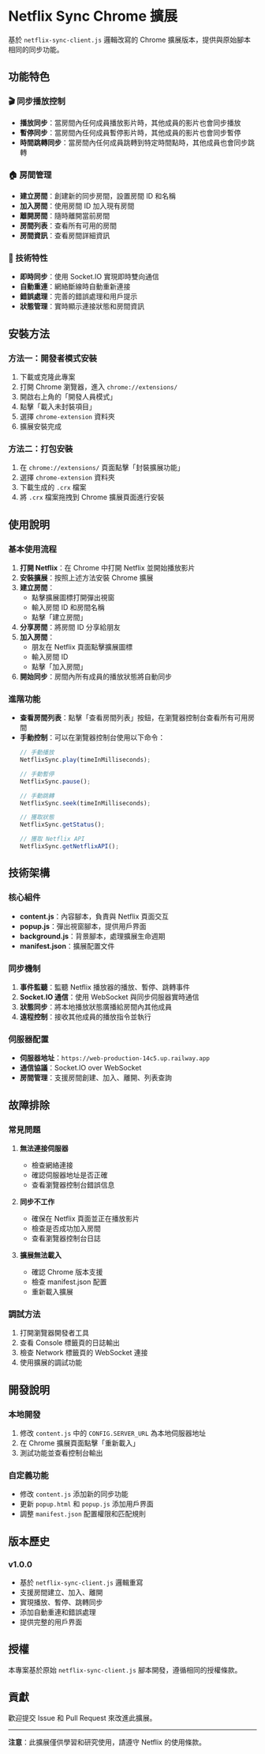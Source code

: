 # Netflix Sync Chrome 擴展

基於 `netflix-sync-client.js` 邏輯改寫的 Chrome 擴展版本，提供與原始腳本相同的同步功能。

## 功能特色

### 🎬 同步播放控制
- **播放同步**：當房間內任何成員播放影片時，其他成員的影片也會同步播放
- **暫停同步**：當房間內任何成員暫停影片時，其他成員的影片也會同步暫停
- **時間跳轉同步**：當房間內任何成員跳轉到特定時間點時，其他成員也會同步跳轉

### 🏠 房間管理
- **建立房間**：創建新的同步房間，設置房間 ID 和名稱
- **加入房間**：使用房間 ID 加入現有房間
- **離開房間**：隨時離開當前房間
- **房間列表**：查看所有可用的房間
- **房間資訊**：查看房間詳細資訊

### 🔧 技術特性
- **即時同步**：使用 Socket.IO 實現即時雙向通信
- **自動重連**：網絡斷線時自動重新連接
- **錯誤處理**：完善的錯誤處理和用戶提示
- **狀態管理**：實時顯示連接狀態和房間資訊

## 安裝方法

### 方法一：開發者模式安裝
1. 下載或克隆此專案
2. 打開 Chrome 瀏覽器，進入 `chrome://extensions/`
3. 開啟右上角的「開發人員模式」
4. 點擊「載入未封裝項目」
5. 選擇 `chrome-extension` 資料夾
6. 擴展安裝完成

### 方法二：打包安裝
1. 在 `chrome://extensions/` 頁面點擊「封裝擴展功能」
2. 選擇 `chrome-extension` 資料夾
3. 下載生成的 `.crx` 檔案
4. 將 `.crx` 檔案拖拽到 Chrome 擴展頁面進行安裝

## 使用說明

### 基本使用流程
1. **打開 Netflix**：在 Chrome 中打開 Netflix 並開始播放影片
2. **安裝擴展**：按照上述方法安裝 Chrome 擴展
3. **建立房間**：
   - 點擊擴展圖標打開彈出視窗
   - 輸入房間 ID 和房間名稱
   - 點擊「建立房間」
4. **分享房間**：將房間 ID 分享給朋友
5. **加入房間**：
   - 朋友在 Netflix 頁面點擊擴展圖標
   - 輸入房間 ID
   - 點擊「加入房間」
6. **開始同步**：房間內所有成員的播放狀態將自動同步

### 進階功能
- **查看房間列表**：點擊「查看房間列表」按鈕，在瀏覽器控制台查看所有可用房間
- **手動控制**：可以在瀏覽器控制台使用以下命令：
  ```javascript
  // 手動播放
  NetflixSync.play(timeInMilliseconds);
  
  // 手動暫停
  NetflixSync.pause();
  
  // 手動跳轉
  NetflixSync.seek(timeInMilliseconds);
  
  // 獲取狀態
  NetflixSync.getStatus();
  
  // 獲取 Netflix API
  NetflixSync.getNetflixAPI();
  ```

## 技術架構

### 核心組件
- **content.js**：內容腳本，負責與 Netflix 頁面交互
- **popup.js**：彈出視窗腳本，提供用戶界面
- **background.js**：背景腳本，處理擴展生命週期
- **manifest.json**：擴展配置文件

### 同步機制
1. **事件監聽**：監聽 Netflix 播放器的播放、暫停、跳轉事件
2. **Socket.IO 通信**：使用 WebSocket 與同步伺服器實時通信
3. **狀態同步**：將本地播放狀態廣播給房間內其他成員
4. **遠程控制**：接收其他成員的播放指令並執行

### 伺服器配置
- **伺服器地址**：`https://web-production-14c5.up.railway.app`
- **通信協議**：Socket.IO over WebSocket
- **房間管理**：支援房間創建、加入、離開、列表查詢

## 故障排除

### 常見問題
1. **無法連接伺服器**
   - 檢查網絡連接
   - 確認伺服器地址是否正確
   - 查看瀏覽器控制台錯誤信息

2. **同步不工作**
   - 確保在 Netflix 頁面並正在播放影片
   - 檢查是否成功加入房間
   - 查看瀏覽器控制台日誌

3. **擴展無法載入**
   - 確認 Chrome 版本支援
   - 檢查 manifest.json 配置
   - 重新載入擴展

### 調試方法
1. 打開瀏覽器開發者工具
2. 查看 Console 標籤頁的日誌輸出
3. 檢查 Network 標籤頁的 WebSocket 連接
4. 使用擴展的調試功能

## 開發說明

### 本地開發
1. 修改 `content.js` 中的 `CONFIG.SERVER_URL` 為本地伺服器地址
2. 在 Chrome 擴展頁面點擊「重新載入」
3. 測試功能並查看控制台輸出

### 自定義功能
- 修改 `content.js` 添加新的同步功能
- 更新 `popup.html` 和 `popup.js` 添加用戶界面
- 調整 `manifest.json` 配置權限和匹配規則

## 版本歷史

### v1.0.0
- 基於 `netflix-sync-client.js` 邏輯重寫
- 支援房間建立、加入、離開
- 實現播放、暫停、跳轉同步
- 添加自動重連和錯誤處理
- 提供完整的用戶界面

## 授權

本專案基於原始 `netflix-sync-client.js` 腳本開發，遵循相同的授權條款。

## 貢獻

歡迎提交 Issue 和 Pull Request 來改進此擴展。

---

**注意**：此擴展僅供學習和研究使用，請遵守 Netflix 的使用條款。 